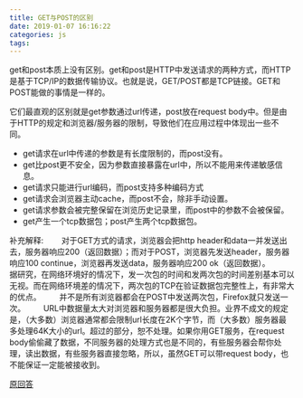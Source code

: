 ```yaml
---
title: GET与POST的区别
date: 2019-01-07 16:16:22
categories: js
tags:
---
```

get和post本质上没有区别。get和post是HTTP中发送请求的两种方式，而HTTP是基于TCP/IP的数据传输协议。也就是说，GET/POST都是TCP链接。GET和POST能做的事情是一样的。
<!--more-->
它们最直观的区别就是get参数通过url传递，post放在request body中。但是由于HTTP的规定和浏览器/服务器的限制，导致他们在应用过程中体现出一些不同。

* get请求在url中传递的参数是有长度限制的，而post没有。
* get比post更不安全，因为参数直接暴露在url中，所以不能用来传递敏感信息。
* get请求只能进行url编码，而post支持多种编码方式
* get请求会浏览器主动cache，而post不会，除非手动设置。
* get请求参数会被完整保留在浏览历史记录里，而post中的参数不会被保留。
* get产生一个tcp数据包；post产生两个tcp数据包。

补充解释:
&emsp;&emsp;对于GET方式的请求，浏览器会把http header和data一并发送出去，服务器响应200（返回数据）；而对于POST，浏览器先发送header，服务器响应100 continue，浏览器再发送data，服务器响应200 ok（返回数据）。
&emsp;&emsp;据研究，在网络环境好的情况下，发一次包的时间和发两次包的时间差别基本可以无视。而在网络环境差的情况下，两次包的TCP在验证数据包完整性上，有非常大的优点。
&emsp;&emsp;并不是所有浏览器都会在POST中发送两次包，Firefox就只发送一次。
&emsp;&emsp;URL中数据量太大对浏览器和服务器都是很大负担。业界不成文的规定是，（大多数）浏览器通常都会限制url长度在2K个字节，而（大多数）服务器最多处理64K大小的url。超过的部分，恕不处理。如果你用GET服务，在request body偷偷藏了数据，不同服务器的处理方式也是不同的，有些服务器会帮你处理，读出数据，有些服务器直接忽略，所以，虽然GET可以带request body，也不能保证一定能被接收到。

[原回答](https://www.cnblogs.com/logsharing/p/8448446.html#!comments)
